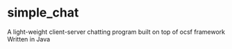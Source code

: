 simple_chat
===========

A light-weight client-server chatting program built on top of ocsf framework
Written in Java
